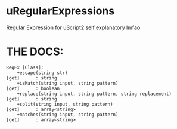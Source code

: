 # uRegularExpressions
Regular Expression for uScript2
self explanatory lmfao

# THE DOCS:
```
RegEx [Class]:
    +escape(string str)                                                   [get]      : string
    +isMatch(string input, string pattern)                                [get]      : boolean
    +replace(string input, string pattern, string replacement)            [get]      : string
    +split(string input, string pattern)                                  [get]      : array<string>
    +matches(string input, string pattern)                                [get]      : array<string>
    
```
